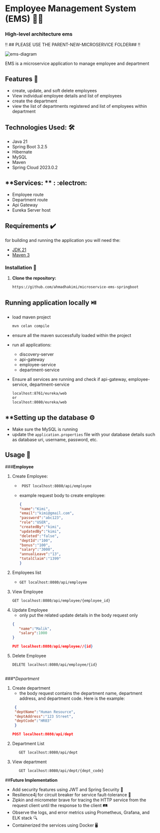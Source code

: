 # **Employee Management System (EMS)** 🧑‍💼
### High-level architecture ems

‼️ ## PLEASE USE THE PARENT-NEW-MICROSERVICE FOLDER## ‼️

![ems-diagram](https://github.com/user-attachments/assets/6c510c88-c338-406d-93fb-eda67f1f194a)

EMS is a microservice application to manage employee and department

## **Features** 🌟
- create, update, and soft delete employees
- View individual employee details and list of employees
- create the department
- view the list of departments registered and list of employees within department 

## **Technologies Used:** 🛠️
- Java 21
- Spring Boot 3.2.5
- Hibernate
- MySQL
- Maven
- Spring Cloud 2023.0.2

## **Services: ** : :electron:
- Employee route
- Department route
- Api Gateway
- Eureka Server host 

## **Requirements** ✔️
for building and running the application you will need the:

- [JDK 21](https://www.oracle.com/my/java/technologies/downloads/#jdk21-windows)
- [Maven 3](https://maven.apache.org/download.cgi)

### Installation 🔽

1. **Clone the repository:**
   ```bash
   https://github.com/ahmadhakimi/microservice-ems-springboot

## **Running application locally** ⏯️
- load maven project
  ``` bash
  mvn celan compile
- ensure all the maven successfully loaded within the project
- run all applications:
  - discovery-server
  - api-gateway
  - employee-service
  - department-service

- Ensure all services are running and check if api-gateway, employee-service, department-service
  ``` bash
  localhost:8761/eureka/web
  or
  localhost:8080/eureka/web


## **Setting up the database ⚙️
- Make sure the MySQL is running
- update the `application.properties` file with your database details such as database uri, username, password, etc.

## **Usage** 📖

###**Employee**
1. Create Employee:
   - ```bash
      POST localhost:8080/api/employee
   - example request body to create employee:
     ```json
     {
     "name":"Kimi",
     "email":"kimi@gmail.com",
     "password":"abc123",
     "role":"USER",
     "createdBy":"kimi",
     "updatedBy":"kimi",
     "deleted":"false",
     "deptId":"100",
     "bonus":"100",
     "salary":"3000",
     "annualLeave":"13",
     "totalClaim":"1399"
     }

3. Employees list
   - ``` bash
     GET localhost:8080/api/employee
     
5. View Employee
   ```bash
   GET localhost:8080/api/employee/{employee_id}
7. Update Employee
   - only put the related update details in the body request only
   ``` JSON
   {
      "name":"Malik",
      "salary":1000
   }

   PUT localhost:8080/api/employee//{id}
9. Delete Employee
   ``` bash
   DELETE localhost:8080/api/employee/{id}
  
###**Department*
1. Create department
   - the body request contains the department name, department address, and department code. Here is the example: 
    ``` json
     {
     "deptName":"Human Resource",
     "deptAddress":"123 Street",
     "deptCode":"HR03"
     }

    POST localhost:8080/api/dept
   
2. Department List
   ```bash
      GET localhost:8080/api/dept
4. View department
   ``` bash
      GET localhost:8080/api/dept/{dept_code}

##**Future Implementation**
- Add security features using JWT and Spring Security 🔐
- Resilience4j for circuit breaker for service fault-tolerance 🚦
- Zipkin and micrometer brave for tracing the HTTP service from the request client until the response to the client 🛤️
- Observe the logs, and error metrics using Prometheus, Grafana, and ELK stack 🔍
- Containerized the services using Docker 🖥️
